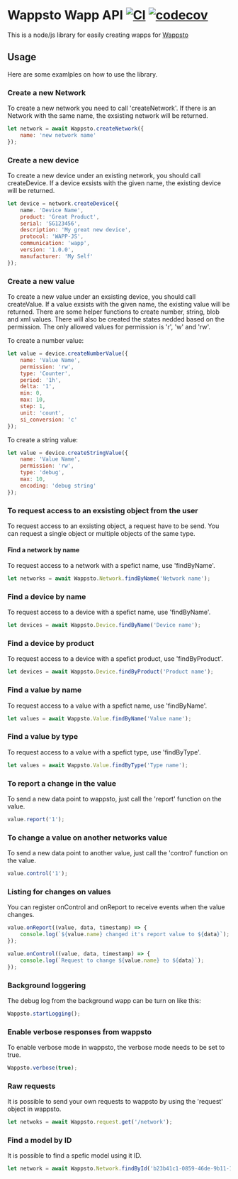 # Wappsto Wapp API [![CI](https://github.com/Wappsto/wappsto-wapp/actions/workflows/main.yml/badge.svg)](https://github.com/Wappsto/wappsto-wapp/actions/workflows/main.yml) [![codecov](https://codecov.io/gh/Wappsto/javascript-wappsto-wapp/branch/main/graph/badge.svg?token=Y7SPYV4G97)](https://codecov.io/gh/Wappsto/javascript-wappsto-wapp)

This is a node/js library for easily creating wapps for [Wappsto](https://wappsto.com)

## Usage

Here are some examlples on how to use the library.

### Create a new Network

To create a new network you need to call 'createNetwork'. If there is an Network with the same name, the exsisting network will be returned.

```javascript
let network = await Wappsto.createNetwork({
	name: 'new network name'
});
```

### Create a new device

To create a new device under an existing network, you should call createDevice. If a device exsists with the given name, the existing device will be returned.

```javascript
let device = network.createDevice({
	name. 'Device Name',
	product: 'Great Product',
	serial: 'SG123456',
	description: 'My great new device',
	protocol: 'WAPP-JS',
	communication: 'wapp',
	version: '1.0.0',
	manufacturer: 'My Self'
});
```

### Create a new value

To create a new value under an exsisting device, you should call createValue. If a value exsists with the given name, the existing value will be returned. There are some helper functions to create number, string, blob and xml values.
There will also be created the states nedded based on the permission. The only allowed values for permission is 'r', 'w' and 'rw'.

To create a number value:

```javascript
let value = device.createNumberValue({
	name: 'Value Name',
	permission: 'rw',
	type: 'Counter',
	period: '1h',
	delta: '1',
	min: 0,
	max: 10,
	step: 1,
	unit: 'count',
	si_conversion: 'c'
});
```

To create a string value:

```javascript
let value = device.createStringValue({
	name: 'Value Name',
	permission: 'rw',
	type: 'debug',
	max: 10,
	encoding: 'debug string'
});
```

### To request access to an exsisting object from the user

To request access to an exsisting object, a request have to be send. You can request a single object or multiple objects of the same type.

#### Find a network by name

To request access to a network with a spefict name, use 'findByName'.

```javascript
let networks = await Wappsto.Network.findByName('Network name');
```

### Find a device by name

To request access to a device with a spefict name, use 'findByName'.

```javascript
let devices = await Wappsto.Device.findByName('Device name');
```

### Find a device by product

To request access to a device with a spefict product, use 'findByProduct'.

```javascript
let devices = await Wappsto.Device.findByProduct('Product name');
```

### Find a value by name

To request access to a value with a spefict name, use 'findByName'.

```javascript
let values = await Wappsto.Value.findByName('Value name');
```

### Find a value by type

To request access to a value with a spefict type, use 'findByType'.

```javascript
let values = await Wappsto.Value.findByType('Type name');
```

### To report a change in the value

To send a new data point to wappsto, just call the 'report' function on the value.

```javascript
value.report('1');
```

### To change a value on another networks value

To send a new data point to another value, just call the 'control' function on the value.

```javascript
value.control('1');
```

### Listing for changes on values

You can register onControl and onReport to receive events when the value changes.

```javascript
value.onReport((value, data, timestamp) => {
	console.log(`${value.name} changed it's report value to ${data}`);
});

value.onControl((value, data, timestamp) => {
	console.log(`Request to change ${value.name} to ${data}`);
});
```

### Background loggering

The debug log from the background wapp can be turn on like this:

```javascript
Wappsto.startLogging();
```

### Enable verbose responses from wappsto

To enable verbose mode in wappsto, the verbose mode needs to be set to true.

```javascript
Wappsto.verbose(true);
```

### Raw requests

It is possible to send your own requests to wappsto by using the 'request' object in wappsto.

```javascript
let netwoks = await Wappsto.request.get('/network');
```

### Find a model by ID

It is possible to find a spefic model using it ID.

```javascript
let network = await Wappsto.Network.findById('b23b41c1-0859-46de-9b11-128c6d44df72');
```
